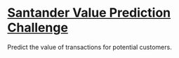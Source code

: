 # [Santander Value Prediction Challenge](https://www.kaggle.com/c/santander-value-prediction-challenge/)
Predict the value of transactions for potential customers.

